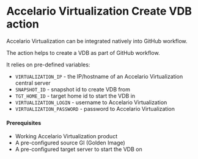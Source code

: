 # Accelario Virtualization Create VDB action

Accelario Virtualization can be integrated natively into GitHub workflow.

The action helps to create a VDB as part of GitHub workflow.

It relies on pre-defined variables:
* `VIRTUALIZATION_IP` - the IP/hostname of an Accelario Virtualization central server
* `SNAPSHOT_ID` - snapshot id to create VDB from
* `TGT_HOME_ID` - target home id to start the VDB in
* `VIRTUALIZATION_LOGIN` - username to Accelario Virtualization
* `VIRTUALIZATION_PASSWORD` - password to Accelario Virtualization


#### Prerequisites
* Working Accelario Virtualization product
* A pre-configured source GI (Golden Image)
* A pre-configured target server to start the VDB on
